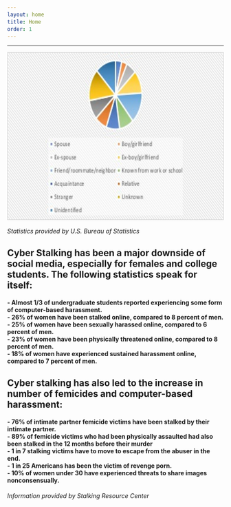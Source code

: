 ```yaml
---
layout: home
title: Home
order: 1
---
```

  <hr>
  <div>
    <img src="images/stalkingStatistics.jpg" alt="Cyber Stalking Statistics" width = "530" height = "390" class="center responsive-content" /><br>

  <em class="center">Statistics provided by U.S. Bureau of Statistics</em>

  <h2>Cyber Stalking has been a major downside of social media, especially for females and college students. The following statistics speak for itself:</h2>
    <h4>
      - Almost <strong>1/3</strong> of undergraduate students reported experiencing some form of computer-based harassment.<br>
      - <strong>26%</strong> of women have been stalked online, compared to 8 percent of men.<br>
      - <strong>25%</strong> of women have been sexually harassed online, compared to 6 percent of men.<br>
      - <strong>23%</strong> of women have been physically threatened online, compared to 8 percent of men.<br>
      - <strong>18%</strong> of women have experienced sustained harassment online, compared to 7 percent of men.<br>
    </h4>

  <h2>Cyber stalking has also led to the increase in number of femicides and computer-based harassment:</h2>
    <h4>
      - <strong>76% </strong> of intimate partner femicide victims have been stalked by their intimate partner.<br>
      - <strong>89% </strong> of femicide victims who had been physically assaulted had also been stalked in the 12 months before their murder<br>
      - <strong>1 in 7 </strong> stalking victims have to move to escape from the abuser in the end.<br>
      - <strong> 1 in 25 </strong> Americans has been the victim of revenge porn.<br>
      - <strong> 10% </strong> of women under 30 have experienced threats to share images nonconsensually.<br>
      </h4>
<em>Information provided by Stalking Resource Center</em>

</div>
